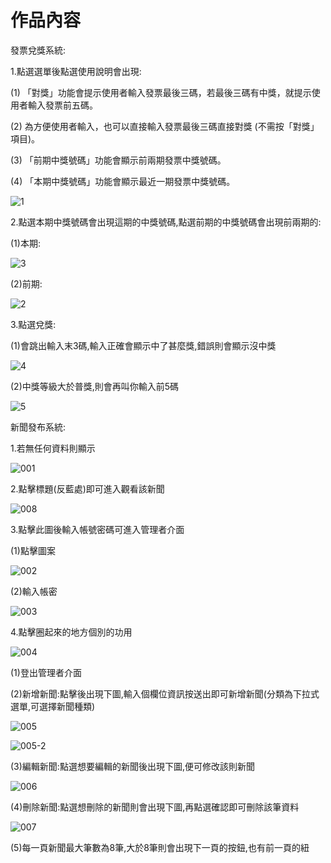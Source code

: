 # 作品內容
 發票兌獎系統:
 
1.點選選單後點選使用說明會出現: 
   
 (1) 「對獎」功能會提示使用者輸入發票最後三碼，若最後三碼有中獎，就提示使用者輸入發票前五碼。
 
 (2) 為方便使用者輸入，也可以直接輸入發票最後三碼直接對獎 (不需按「對獎」項目)。
 
 (3) 「前期中獎號碼」功能會顯示前兩期發票中獎號碼。
 
 (4) 「本期中獎號碼」功能會顯示最近一期發票中獎號碼。
 
 ![1](https://user-images.githubusercontent.com/89763652/136651956-9f89a8ce-ca96-4255-840c-5b77d9fd2edc.jpg)


2.點選本期中獎號碼會出現這期的中獎號碼,點選前期的中獎號碼會出現前兩期的:

(1)本期:

![3](https://user-images.githubusercontent.com/89763652/136652038-a0773f4f-ccb5-45ad-90dc-a6f2172f224c.jpg)

(2)前期:

![2](https://user-images.githubusercontent.com/89763652/136652060-2a13c984-4088-4b34-a245-30ad33726aba.jpg)


3.點選兌獎:

(1)會跳出輸入末3碼,輸入正確會顯示中了甚麼獎,錯誤則會顯示沒中獎

![4](https://user-images.githubusercontent.com/89763652/136652449-b850f5ff-9535-4882-a59d-f2a1c8c05b62.jpg)

(2)中獎等級大於普獎,則會再叫你輸入前5碼

![5](https://user-images.githubusercontent.com/89763652/136652628-8e88fa33-3076-4767-932f-a2efa24ca52c.jpg)


新聞發布系統:

1.若無任何資料則顯示

![001](https://user-images.githubusercontent.com/89763652/141139163-2eade38d-c6ca-4e1d-919a-022911ac4999.png)

2.點擊標題(反藍處)即可進入觀看該新聞

![008](https://user-images.githubusercontent.com/89763652/141279268-9d8b07db-94b2-4f20-a0d2-9f4f54de301b.png)


3.點擊此圖後輸入帳號密碼可進入管理者介面

(1)點擊圖案

![002](https://user-images.githubusercontent.com/89763652/141139805-9cd38c4f-2e29-4a52-9743-642fb705f68c.png)

(2)輸入帳密

![003](https://user-images.githubusercontent.com/89763652/141140498-aeba0707-9ad8-4541-86b3-cf864adc5781.png)

4.點擊圈起來的地方個別的功用

![004](https://user-images.githubusercontent.com/89763652/141141860-3d27405a-b180-49ff-ab76-5ee9c26c9533.png)

(1)登出管理者介面

(2)新增新聞:點擊後出現下圖,輸入個欄位資訊按送出即可新增新聞(分類為下拉式選單,可選擇新聞種類)

![005](https://user-images.githubusercontent.com/89763652/141274330-45656b52-c052-4a52-a4a3-bf7f197282fb.png)

![005-2](https://user-images.githubusercontent.com/89763652/141277104-0faf8b8e-ede0-4fb3-b261-945cf136aff8.png)

(3)編輯新聞:點選想要編輯的新聞後出現下圖,便可修改該則新聞

![006](https://user-images.githubusercontent.com/89763652/141276254-bb55d1de-2c9c-424b-ad8f-fd5566e07872.png)

(4)刪除新聞:點選想刪除的新聞則會出現下圖,再點選確認即可刪除該筆資料

![007](https://user-images.githubusercontent.com/89763652/141277511-07ea6aa1-111b-4741-9e9a-780e7406e0ba.png)

(5)每一頁新聞最大筆數為8筆,大於8筆則會出現下一頁的按鈕,也有前一頁的紐


